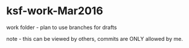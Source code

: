 # ksf-work-Mar2016

work folder - plan to use branches for drafts

note - this can be viewed by others, 
commits are ONLY allowed by me.

